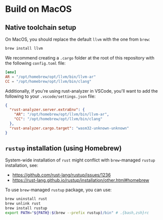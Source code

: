 # Build on MacOS

## Native toolchain setup

On MacOS, you should replace the default `llvm` with the one from `brew`:

```sh
brew install llvm
```

We recommend creating a `.cargo` folder at the root of this repository with the following
`config.toml` file:

```toml
[env]
AR = "/opt/homebrew/opt/llvm/bin/llvm-ar"
CC = "/opt/homebrew/opt/llvm/bin/clang"
```

Additionally, if you're using rust-analyzer in VSCode, you'll want to add the following to
your `.vscode/settings.json` file:

```json
{
  "rust-analyzer.server.extraEnv": {
    "AR": "/opt/homebrew/opt/llvm/bin/llvm-ar",
    "CC": "/opt/homebrew/opt/llvm/bin/clang"
  },
  "rust-analyzer.cargo.target": "wasm32-unknown-unknown"
}
```

## `rustup` installation (using Homebrew)

System-wide installation of `rust` might conflict with `brew`-managed `rustup` installation, see:
- https://github.com/rust-lang/rustup/issues/1236
- https://rust-lang.github.io/rustup/installation/other.html#homebrew

To use `brew`-managed `rustup` package, you can use:

```sh
brew uninstall rust
brew unlink rust
brew install rustup
export PATH="${PATH}:$(brew --prefix rustup)/bin" # .{bash,zsh}rc
```
